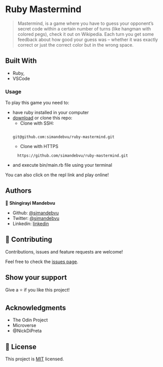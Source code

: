 # Ruby Mastermind

> Mastermind, is a game where you have to guess your opponent’s secret code within a certain number of turns (like hangman with colored pegs), check it out on Wikipedia. Each turn you get some feedback about how good your guess was – whether it was exactly correct or just the correct color but in the wrong space.

## Built With

- Ruby,
- VSCode

### Usage

To play this game you need to:
* have ruby installed in your computer
* [download](https://github.com/simandebvu/ruby-mastermind/archive/master.zip) or clone this repo:
  - Clone with SSH:
  ```

  git@github.com:simandebvu/ruby-mastermind.git

  ```
  - Clone with HTTPS
  ```
    https://github.com/simandebvu/ruby-mastermind.git
  ```
* and execute bin/main.rb file using your terminal

You can also click on the repl link and play online!


## Authors

👤 **Shingirayi Mandebvu**

- Github: [@simandebvu](https://github.com/simandebvu)
- Twitter: [@simandebvu](https://twitter.com/simandebvu)
- Linkedin: [linkedin](https://linkedin.com/in/simandebvu)

## 🤝 Contributing

Contributions, issues and feature requests are welcome!

Feel free to check the [issues page](issues/).

## Show your support

Give a ⭐️ if you like this project!

## Acknowledgments

- The Odin Project
- Microverse
- @NickDiPreta

## 📝 License

This project is [MIT](lic.url) licensed.

